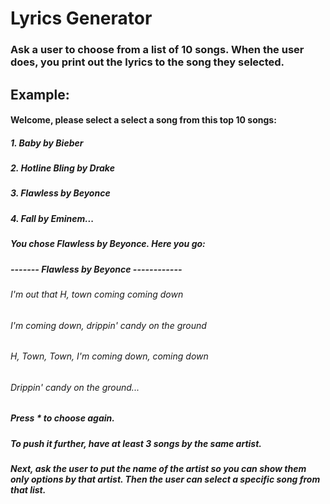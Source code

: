 # Lyrics Generator

### Ask a user to choose from a list of 10 songs. When the user does, you print out the lyrics to the song they selected.

## Example:

#### Welcome, please select a select a song from this top 10 songs:

##### 1. Baby by Bieber
##### 2. Hotline Bling by Drake
##### 3. Flawless by Beyonce
##### 4. Fall by Eminem...

##### You chose Flawless by Beyonce. Here you go:

##### ------- Flawless by Beyonce ------------
###### I'm out that H, town coming coming down
###### I'm coming down, drippin' candy on the ground
###### H, Town, Town, I'm coming down, coming down
###### Drippin' candy on the ground...

##### Press * to choose again.
##### To push it further, have at least 3 songs by the same artist.

##### Next, ask the user to put the name of the artist so you can show them only options by that artist. Then the user can select a specific song from that list.